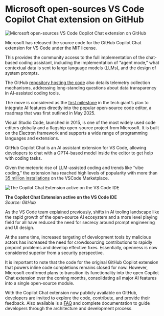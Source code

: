 # Microsoft open-sources VS Code Copilot Chat extension on GitHub

![Microsoft open-sources VS Code Copilot Chat extension on GitHub](https://www.bleepstatic.com/content/hl-images/2025/03/13/VSCode.jpg)

Microsoft has released the source code for the GitHub Copilot Chat extension for VS Code under the MIT license.

This provides the community access to the full implementation of the chat-based coding assistant, including the implementation of “agent mode,” what contextual data is sent to large language models (LLMs), and the design of system prompts.

The GitHub [repository hosting the code](https://github.com/microsoft/vscode-copilot-chat) also details telemetry collection mechanisms, addressing long-standing questions about data transparency in AI-assisted coding tools.

The move is considered as the [first milestone](https://code.visualstudio.com/blogs/2025/06/30/openSourceAIEditorFirstMilestone) in the tech giant’s plan to integrate AI features directly into the popular open-source code editor, a roadmap that was first outlined in May 2025.

Visual Studio Code, launched in 2015, is one of the most widely used code editors globally and a flagship open-source project from Microsoft. It is built on the Electron framework and supports a wide range of programming languages and extensions.

GitHub Copilot Chat is an AI assistant extension for VS Code, allowing developers to chat with a GPT4-based model inside the editor to get help with coding tasks.

Given the meteoric rise of LLM-assisted coding and trends like “vibe coding,” the extension has reached high levels of popularity with more than [35 million installations](https://marketplace.visualstudio.com/items?itemName=GitHub.copilot-chat) on the VSCode Marketplace.

![The Copilot Chat Extension active on the VS Code IDE](https://www.bleepstatic.com/images/news/u/1220909/2025/June/extension.jpg)

**The Copilot Chat Extension active on the VS Code IDE**  
_Source: GitHub_

As the VS Code team [explained previously](https://code.visualstudio.com/blogs/2025/05/19/openSourceAIEditor), shifts in AI tooling landscape like the rapid growth of the open-source AI ecosystem and a more level playing field for all have reduced the need for secrecy around prompt engineering and UI design.

At the same time, increased targeting of development tools by malicious actors has increased the need for crowdsourcing contributions to rapidly pinpoint problems and develop effective fixes. Essentially, openness is now considered superior from a security perspective.

It is important to note that the code for the original GitHub Copilot extension that powers inline code completions remains closed for now. However, Microsoft confirmed plans to transition its functionality into the open Copilot Chat extension over the coming months, consolidating all major AI features into a single open-source module.

With the Copilot Chat extension now publicly available on GitHub, developers are invited to explore the code, contribute, and provide their feedback. Also available is a [FAQ](https://code.visualstudio.com/docs/copilot/faq) and complete documentation to guide developers through the architecture and development process.